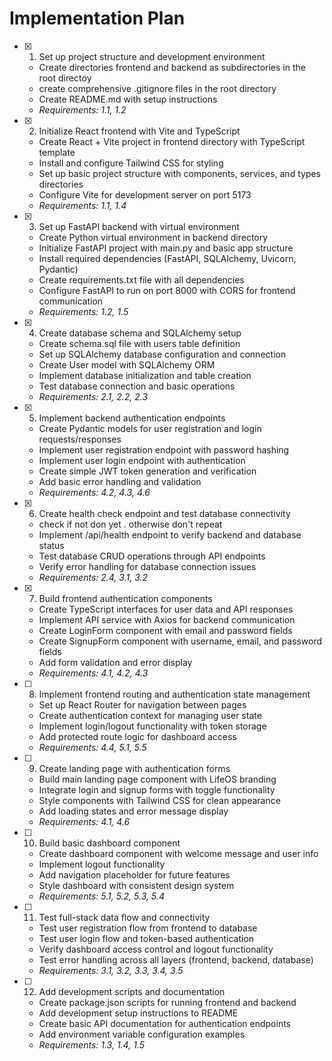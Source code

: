 # Implementation Plan

- [x] 1. Set up project structure and development environment





  - Create  directories frontend and backend as subdirectories in the root directoy
  - create  comprehensive .gitignore files in the root directory
  - Create README.md with setup instructions
  - _Requirements: 1.1, 1.2_

- [x] 2. Initialize React frontend with Vite and TypeScript





  - Create React + Vite project in frontend directory with TypeScript template
  - Install and configure Tailwind CSS for styling
  - Set up basic project structure with components, services, and types directories
  - Configure Vite for development server on port 5173
  - _Requirements: 1.1, 1.4_

- [x] 3. Set up FastAPI backend with virtual environment





  - Create Python virtual environment in backend directory
  - Initialize FastAPI project with main.py and basic app structure
  - Install required dependencies (FastAPI, SQLAlchemy, Uvicorn, Pydantic)
  - Create requirements.txt file with all dependencies
  - Configure FastAPI to run on port 8000 with CORS for frontend communication
  - _Requirements: 1.2, 1.5_

- [x] 4. Create database schema and SQLAlchemy setup






  - Create schema.sql file with users table definition
  - Set up SQLAlchemy database configuration and connection
  - Create User model with SQLAlchemy ORM
  - Implement database initialization and table creation
  - Test database connection and basic operations
  - _Requirements: 2.1, 2.2, 2.3_

- [x] 5. Implement backend authentication endpoints





  - Create Pydantic models for user registration and login requests/responses
  - Implement user registration endpoint with password hashing
  - Implement user login endpoint with authentication
  - Create simple JWT token generation and verification
  - Add basic error handling and validation
  - _Requirements: 4.2, 4.3, 4.6_

- [x] 6. Create health check endpoint and test database connectivity





  - check if not don yet . otherwise don't repeat
  - Implement /api/health endpoint to verify backend and database status
  - Test database CRUD operations through API endpoints
  - Verify error handling for database connection issues
  - _Requirements: 2.4, 3.1, 3.2_

- [x] 7. Build frontend authentication components





  - Create TypeScript interfaces for user data and API responses
  - Implement API service with Axios for backend communication
  - Create LoginForm component with email and password fields
  - Create SignupForm component with username, email, and password fields
  - Add form validation and error display
  - _Requirements: 4.1, 4.2, 4.3_

- [ ] 8. Implement frontend routing and authentication state management
  - Set up React Router for navigation between pages
  - Create authentication context for managing user state
  - Implement login/logout functionality with token storage
  - Add protected route logic for dashboard access
  - _Requirements: 4.4, 5.1, 5.5_

- [ ] 9. Create landing page with authentication forms
  - Build main landing page component with LifeOS branding
  - Integrate login and signup forms with toggle functionality
  - Style components with Tailwind CSS for clean appearance
  - Add loading states and error message display
  - _Requirements: 4.1, 4.6_

- [ ] 10. Build basic dashboard component
  - Create dashboard component with welcome message and user info
  - Implement logout functionality
  - Add navigation placeholder for future features
  - Style dashboard with consistent design system
  - _Requirements: 5.1, 5.2, 5.3, 5.4_

- [ ] 11. Test full-stack data flow and connectivity
  - Test user registration flow from frontend to database
  - Test user login flow and token-based authentication
  - Verify dashboard access control and logout functionality
  - Test error handling across all layers (frontend, backend, database)
  - _Requirements: 3.1, 3.2, 3.3, 3.4, 3.5_

- [ ] 12. Add development scripts and documentation
  - Create package.json scripts for running frontend and backend
  - Add development setup instructions to README
  - Create basic API documentation for authentication endpoints
  - Add environment variable configuration examples
  - _Requirements: 1.3, 1.4, 1.5_